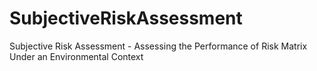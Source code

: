 # SubjectiveRiskAssessment
Subjective Risk Assessment  - Assessing the Performance of Risk Matrix Under an Environmental Context
